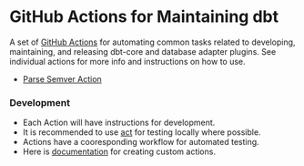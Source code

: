 # GitHub Actions for Maintaining dbt

A set of [GitHub Actions](https://github.com/features/actions) for automating common tasks related to developing, maintaining, and releasing dbt-core and database adapter plugins. See individual actions for more info and instructions on how to use.

- [Parse Semver Action](parse-semver)

### Development

- Each Action will have instructions for development.
- It is recommended to use [act](https://github.com/nektos/act) for testing locally where possible.
- Actions have a cooresponding workflow for automated testing.
- Here is [documentation](https://docs.github.com/en/actions/creating-actions) for creating custom actions.
